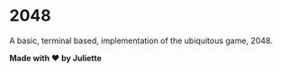 # 2048

A basic, terminal based, implementation of the ubiquitous game, 2048.

**Made with ❤️ by Juliette**

